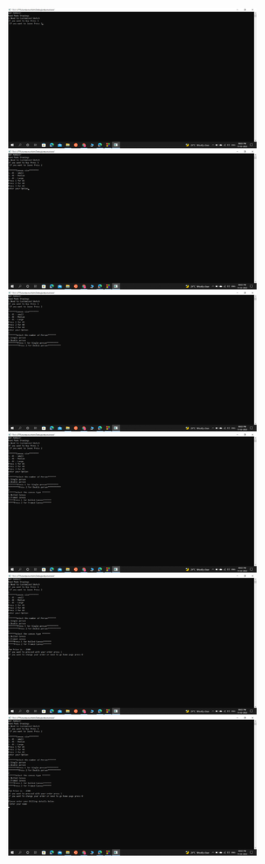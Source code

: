 ![](https://github.com/artpursuit/M1_Art_Pursuit_App/blob/fe220267038c563b15ed5a32366c154d0e7e73d6/4_TestPlanAndOutput/Screenshot%20(30).png)
![](https://github.com/artpursuit/M1_Art_Pursuit_App/blob/fe220267038c563b15ed5a32366c154d0e7e73d6/4_TestPlanAndOutput/Screenshot%20(31).png)
![](https://github.com/artpursuit/M1_Art_Pursuit_App/blob/fe220267038c563b15ed5a32366c154d0e7e73d6/4_TestPlanAndOutput/Screenshot%20(32).png)
![](https://github.com/artpursuit/M1_Art_Pursuit_App/blob/fe220267038c563b15ed5a32366c154d0e7e73d6/4_TestPlanAndOutput/Screenshot%20(33).png)
![](https://github.com/artpursuit/M1_Art_Pursuit_App/blob/fe220267038c563b15ed5a32366c154d0e7e73d6/4_TestPlanAndOutput/Screenshot%20(34).png)
![](https://github.com/artpursuit/M1_Art_Pursuit_App/blob/fe220267038c563b15ed5a32366c154d0e7e73d6/4_TestPlanAndOutput/Screenshot%20(35).png)

